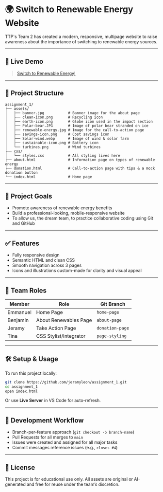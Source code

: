 # 🌍 Switch to Renewable Energy Website

TTP's Team 2 has created a modern, responsive, multipage website to raise awareness about the importance of switching to renewable energy sources.

---

## 🔗 Live Demo
> [Switch to Renewable Energy!](https://jeramyleon.github.io/assignment_1/)

---

## 📁 Project Structure

```
assignment_1/
├── assets/
│   ├── banner.jpg           # Banner image for the about page
│   ├── clean-icon.png       # Recycling icon
│   ├── earth-icon.png       # Globe icon used in the impact section
│   ├── Polar-bear.JPG       # Image of polar bear stranded on ice
│   ├── renewable-energy.jpg # Image for the call-to-action page
│   ├── savings-icon.png     # Cost savings icon
│   ├── Solar-wind.webp      # Image of wind & solar farm
│   ├── sustainable-icon.png # Battery icon
│   └── turbines.png         # Wind turbines
├── css/
│   └── styles.css           # All styling lives here
├── about.html               # Information page on types of renewable energy
├── donation.html            # Call-to-action page with tips & a mock donation button
└── index.html               # Home page
```

---

## 🎯 Project Goals
- Promote awareness of renewable energy benefits
- Build a professional-looking, mobile-responsive website
- To allow us, the dream team, to practice collaborative coding using Git and GitHub

---

## ✅ Features
- Fully responsive design
- Semantic HTML and clean CSS
- Smooth navigation across 3 pages
- Icons and illustrations custom-made for clarity and visual appeal

---

## 👥 Team Roles

| Member         | Role                    | Git Branch         |
|----------------|-------------------------|--------------------|
| Emmanuel       | Home Page               | `home-page`        |
| Benjamin       | About Renewables Page   | `about-page`       |
| Jeramy         | Take Action Page        | `donation-page`    |
| Tina           | CSS Stylist/Integrator  | `page-styling`     |

---

## 🛠 Setup & Usage

To run this project locally:

```bash
git clone https://github.com/jeramyleon/assignment_1.git
cd assignment_1
open index.html
```

Or use **Live Server** in VS Code for auto-refresh.

---

## 🔧 Development Workflow
- Branch-per-feature approach (`git checkout -b branch-name`)
- Pull Requests for all merges to `main`
- Issues were created and assigned for all major tasks
- Commit messages reference issues (e.g., `closes #4`)

---

## 📄 License

This project is for educational use only. All assets are original or AI-generated and free for reuse under the team’s discretion.